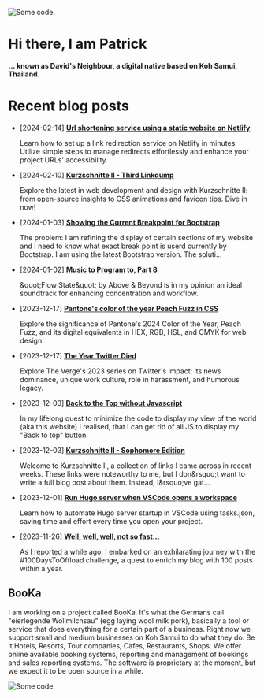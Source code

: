 ![][header1]

# Hi there, I am Patrick

**... known as David's Neighbour, a digital native based on Koh Samui, Thailand.**

# Recent blog posts
<!-- KOLLITSCH:START -->
- [2024-02-14] **[Url shortening service using a static website on Netlify](https://kollitsch.dev/blog/2024/url-shortening-service-via-netlify-static-website/)**

  Learn how to set up a link redirection service on Netlify in minutes. Utilize simple steps to manage redirects effortlessly and enhance your project URLs&#39; accessibility.
- [2024-02-10] **[Kurzschnitte II - Third Linkdump](https://kollitsch.dev/blog/2024/kurzschnitte-ii-3/)**

  Explore the latest in web development and design with Kurzschnitte II: from open-source insights to CSS animations and favicon tips. Dive in now!
- [2024-01-03] **[Showing the Current Breakpoint for Bootstrap](https://kollitsch.dev/blog/2024/showing-the-current-breakpoint-for-bootstrap/)**

  The problem: I am refining the display of certain sections of my website and I need to know what exact break point is userd currently by Bootstrap. I am using the latest Bootstrap version.
The soluti...
- [2024-01-02] **[Music to Program to, Part 8](https://kollitsch.dev/blog/2024/music-to-program-to-8/)**

  \&quot;Flow State\&quot; by Above &amp; Beyond is in my opinion an ideal soundtrack for enhancing concentration and workflow.
- [2023-12-17] **[Pantone&#39;s color of the year Peach Fuzz in CSS](https://kollitsch.dev/blog/2023/pantones-color-of-the-year-peach-fuzz-in-css/)**

  Explore the significance of Pantone&#39;s 2024 Color of the Year, Peach Fuzz, and its digital equivalents in HEX, RGB, HSL, and CMYK for web design.
- [2023-12-17] **[The Year Twitter Died](https://kollitsch.dev/blog/2023/the-year-twitter-died/)**

  Explore The Verge&#39;s 2023 series on Twitter&#39;s impact: its news dominance, unique work culture, role in harassment, and humorous legacy.
- [2023-12-03] **[Back to the Top without Javascript](https://kollitsch.dev/blog/2023/back-to-top-without-javascript/)**

  In my lifelong quest to minimize the code to display my view of the world &lpar;aka this website&rpar; I realised, that I can get rid of all JS to display my &quot;Back to top&quot; button.
- [2023-12-03] **[Kurzschnitte II - Sophomore Edition](https://kollitsch.dev/blog/2023/kurzschnitte-ii-2/)**

  Welcome to Kurzschnitte II, a collection of links I came across in recent weeks. These links were noteworthy to me, but I don&amp;rsquo;t want to write a full blog post about them. Instead, I&amp;rsquo;ve gat...
- [2023-12-01] **[Run Hugo server when VSCode opens a workspace](https://kollitsch.dev/blog/2023/run-hugo-server-when-vscode-opens-a-workspace/)**

  Learn how to automate Hugo server startup in VSCode using tasks.json, saving time and effort every time you open your project.
- [2023-11-26] **[Well, well, well, not so fast...](https://kollitsch.dev/blog/2023/well-well-well-not-so-fast/)**

  As I reported a while ago, I embarked on an exhilarating journey with the \#100DaysToOffload challenge, a quest to enrich my blog with 100 posts within a year.<!-- KOLLITSCH:END -->

## BooKa

I am working on a project called BooKa. It's what the Germans call "eierlegende Wollmilchsau" (egg laying wool milk pork), basically a tool or service that does everything for a certain part of a business. Right now we support small and medium businesses on Koh Samui to do what they do. Be it Hotels, Resorts, Tour companies, Cafes, Restaurants, Shops. We offer online available booking systems, reporting and management of bookings and sales reporting systems. The software is proprietary at the moment, but we expect it to be open source in a while.

![][header3]

[header1]: https://raw.githubusercontent.com/davidsneighbour/davidsneighbour/master/static/header1.jpg "Some code."
[header3]: https://raw.githubusercontent.com/davidsneighbour/davidsneighbour/master/static/header3.jpg "Some code."

